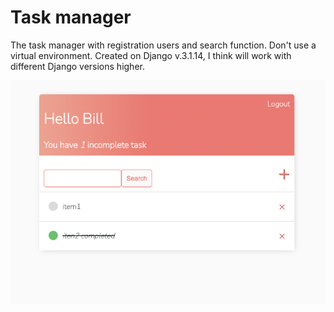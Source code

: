 # Task manager
The task manager with registration users and search function. Don't use a virtual environment. Created on Django v.3.1.14, I think will work with different Django versions higher.

![Live efficiently!](pic1.png "Live efficiently!")

